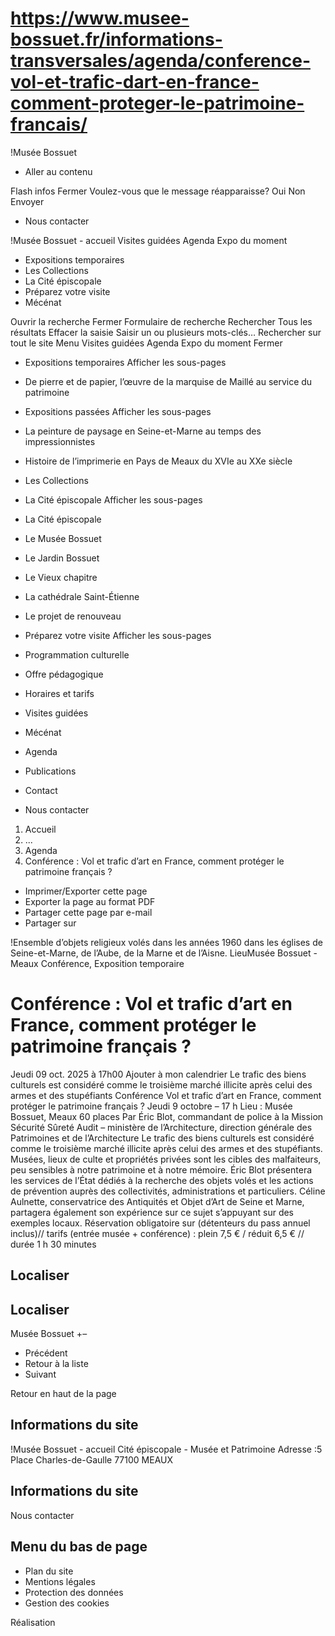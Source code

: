# https://www.musee-bossuet.fr/informations-transversales/agenda/conference-vol-et-trafic-dart-en-france-comment-proteger-le-patrimoine-francais/

!Musée Bossuet
 * Aller au contenu

Flash infos
Fermer
Voulez-vous que le message réapparaisse? 
Oui 
Non 
Envoyer
 * Nous contacter

!Musée Bossuet - accueil
Visites guidées
Agenda
Expo du moment
 * Expositions temporaires 
 * Les Collections
 * La Cité épiscopale 
 * Préparez votre visite 
 * Mécénat

Ouvrir la recherche
Fermer
Formulaire de recherche
Rechercher
Tous les résultats
Effacer la saisie Saisir un ou plusieurs mots-clés…
Rechercher sur tout le site
Menu
Visites guidées
Agenda
Expo du moment
Fermer
 * Expositions temporaires Afficher les sous-pages
 * De pierre et de papier, l’œuvre de la marquise de Maillé au service du patrimoine
 * Expositions passées Afficher les sous-pages
 * La peinture de paysage en Seine-et-Marne au temps des impressionnistes
 * Histoire de l’imprimerie en Pays de Meaux du XVIe au XXe siècle
 * Les Collections
 * La Cité épiscopale Afficher les sous-pages
 * La Cité épiscopale
 * Le Musée Bossuet
 * Le Jardin Bossuet
 * Le Vieux chapitre
 * La cathédrale Saint-Étienne
 * Le projet de renouveau
 * Préparez votre visite Afficher les sous-pages
 * Programmation culturelle
 * Offre pédagogique
 * Horaires et tarifs
 * Visites guidées
 * Mécénat

 * Agenda
 * Publications
 * Contact

 * Nous contacter

 1. Accueil
 2. ...
 3. Agenda
 4. Conférence : Vol et trafic d’art en France, comment protéger le patrimoine français ?

 * Imprimer/Exporter cette page
 * Exporter la page au format PDF
 * Partager cette page par e-mail
 * Partager sur

!Ensemble d’objets religieux volés dans les années 1960 dans les églises de Seine-et-Marne, de l’Aube, de la Marne et de l’Aisne.
LieuMusée Bossuet - Meaux 
Conférence, Exposition temporaire
# Conférence : Vol et trafic d’art en France, comment protéger le patrimoine français ?
Jeudi 09 oct. 2025
à 17h00 
Ajouter à mon calendrier
Le trafic des biens culturels est considéré comme le troisième marché illicite après celui des armes et des stupéfiants 
Conférence
 Vol et trafic d’art en France, comment protéger le patrimoine français ?
Jeudi 9 octobre – 17 h
Lieu : Musée Bossuet, Meaux
60 places
Par Éric Blot, commandant de police à la Mission Sécurité Sûreté Audit – ministère de l’Architecture, direction générale des Patrimoines et de l’Architecture
Le trafic des biens culturels est considéré comme le troisième marché illicite après celui des armes et des stupéfiants. Musées, lieux de culte et propriétés privées sont les cibles des malfaiteurs, peu sensibles à notre patrimoine et à notre mémoire. Éric Blot présentera les services de l’État dédiés à la recherche des objets volés et les actions de prévention auprès des collectivités, administrations et particuliers. Céline Aulnette, conservatrice des Antiquités et Objet d’Art de Seine et Marne, partagera également son expérience sur ce sujet s’appuyant sur des exemples locaux.
Réservation obligatoire sur (détenteurs du pass annuel inclus)// tarifs (entrée musée + conférence) : plein 7,5 € / réduit 6,5 € // durée 1 h 30 minutes
## Localiser
## Localiser
Musée Bossuet 
+–
 * Précédent 
 * Retour à la liste 
 * Suivant 

Retour en haut de la page 
## Informations du site
!Musée Bossuet - accueil
Cité épiscopale - Musée et Patrimoine
Adresse :5 Place Charles-de-Gaulle 77100 MEAUX
## Informations du site
Nous contacter
## Menu du bas de page
 * Plan du site
 * Mentions légales
 * Protection des données
 * Gestion des cookies

Réalisation

